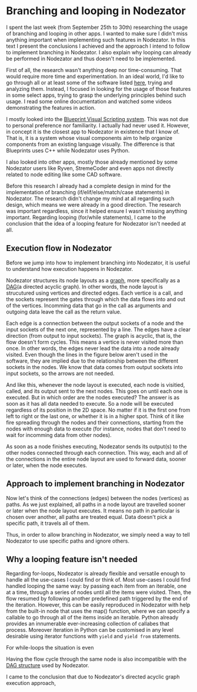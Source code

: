 # Branching and looping in Nodezator

I spent the last week (from September 25th to 30th) researching the usage of branching and looping in other apps. I wanted to make sure I didn't miss anything important when implementing such features in Nodezator. In this text I present the conclusions I achieved and the approach I intend to follow to implement branching in Nodezator. I also explain why looping can already be performed in Nodezator and thus doesn't need to be implemented.

First of all, the research wasn't anything deep nor time-consuming. That would require more time and experimentation. In an ideal world, I'd like to go through all or at least some of the software listed [here](https://github.com/ivanreese/visual-programming-codex/blob/main/implementations.md), trying and analyzing them. Instead, I focused in looking for the usage of those features in some select apps, trying to grasp the underlying principles behind such usage. I read some online documentation and watched some videos demonstrating the features in action.

I mostly looked into the [Blueprint Visual Scripting system](https://docs.unrealengine.com/5.0/en-US/blueprints-visual-scripting-in-unreal-engine/). This was not due to personal preference nor familiarity. I actually had never used it. However, in concept it is the closest app to Nodezator in existence that I know of. That is, it is a system whose visual components aim to help organize components from an existing language visually. The difference is that Blueprints uses C++ while Nodezator uses Python.

I also looked into other apps, mostly those already mentioned by some Nodezator users like Ryven, StremeCoder and even apps not directly related to node editing like some CAD software.

Before this research I already had a complete design in mind for the implementation of branching (if/elif/else/match/case statements) in Nodezator. The research didn't change my mind at all regarding such design, which means we were already in a good direction. The research was important regardless, since it helped ensure I wasn't missing anything important. Regarding looping (for/while statements), I came to the conclusion that the idea of a looping feature for Nodezator isn't needed at all.


## Execution flow in Nodezator

Before we jump into how to implement branching into Nodezator, it is useful to understand how execution happens in Nodezator.

Nodezator structures its node layouts as a [graph](https%3A%2F%2Fen.wikipedia.org%2Fwiki%2FGraph_%28discrete_mathematics%29), more specifically as a [DAG](https://en.wikipedia.org/wiki/Directed_acyclic_graph)(a directed acyclic graph). In other words, the node layout is strucutured using vertices and directed edges. Each vertice is a call, and the sockets represent the gates through which the data flows into and out of the vertices. Incomming data that go in the call as arguments and outgoing data leave the call as the return value.

Each edge is a connection between the output sockets of a node and the input sockets of the next one, represented by a line. The edges have a clear direction (from output to input sockets). The graph is acyclic, that is, the flow doesn't form cycles. This means a vertice is never visited more than once. In other words, the edges never lead the data into a node already visited. Even though the lines in the figure below aren't used in the software, they are implied due to the relationship between the different sockets in the nodes. We know that data comes from output sockets into input sockets, so the arrows are not needed.

And like this, whenever the node layout is executed, each node is visitied, called, and its output sent to the next nodes. This goes on until each one is executed. But in which order are the nodes executed? The answer is as soon as it has all data needed to execute. So a node will be executed regardless of its position in the 2D space. No matter if it is the first one from left to right or the last one, or whether it is in a higher spot. Think of it like fire spreading through the nodes and their connections, starting from the nodes with enough data to execute (for instance, nodes that don't need to wait for incomming data from other nodes).

As soon as a node finishes executing, Nodezator sends its output(s) to the other nodes connected through each connection. This way, each and all of the connections in the entire node layout are used to forward data, sooner or later, when the node executes.


## Approach to implement branching in Nodezator

Now let's think of the connections (edges) between the nodes (vertices) as paths. As we just explained, all paths in a node layout are travelled sooner or later when the node layout executes. It means no path in particular is chosen over another, all paths are treated equal. Data doesn't pick a specific path, it travels all of them.

Thus, in order to allow branching in Nodezator, we simply need a way to tell Nodezator to use specific paths and ignore others.


## Why a looping feature isn't needed

Regarding for-loops, Nodezator is already flexible and versatile enough to handle all the use-cases I could find or think of. Most use-cases I could find handled looping the same way: by passing each item from an iterable, one at a time, through a series of nodes until all the items were visited. Then, the flow resumed by following another predefined path triggered by the end of the iteration. However, this can be easily reproduced in Nodezator with help from the built-in node that uses the map() function, where we can specify a callable to go through all of the items inside an iterable. Python already provides an innumerable ever-increasing collection of callabes that process. Moreover iteration in Python can be customised in any level desirable using iterator functions with `yield` and `yield from` statements.

For while-loops the situation is even


Having the flow cycle through the same node is also incompatible with the [DAG structure](https://en.wikipedia.org/wiki/Directed_acyclic_graph) used by Nodezator.

I came to the conclusion that due to Nodezator's directed acyclic graph execution approach,

